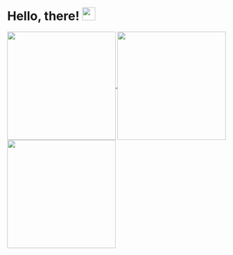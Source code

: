 # Hello, there! <img src="https://raw.githubusercontent.com/MartinHeinz/MartinHeinz/master/wave.gif" width="30px">

<a href="#">
  <img align="center" width=250 height=250 src='https://cdn.jsdelivr.net/gh/devicons/devicon/icons/cplusplus/cplusplus-original.svg'>
</a>
<a href="#">
  <img align="center" width=250 height=250 src='https://cdn.jsdelivr.net/gh/devicons/devicon/icons/csharp/csharp-original.svg'>
</a>
<a href="#">
  <img align="center" width=250 height=250 src='https://cdn.jsdelivr.net/gh/devicons/devicon/icons/typescript/typescript-original.svg'>
</a>
<!--
**quentinlautischer/quentinlautischer** is a ✨ _special_ ✨ repository because its `README.md` (this file) appears on your GitHub profile.

Here are some ideas to get you started:

- 🔭 I’m currently working on ...
- 🌱 I’m currently learning ...
- 👯 I’m looking to collaborate on ...
- 🤔 I’m looking for help with ...
- 💬 Ask me about ...
- 📫 How to reach me: ...
- 😄 Pronouns: ...
- ⚡ Fun fact: ...
-->
